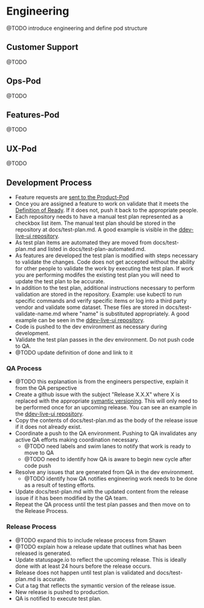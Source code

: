 # Engineering
@TODO introduce engineering and define pod structure
## Customer Support
@TODO
## Ops-Pod
@TODO
## Features-Pod
@TODO
## UX-Pod
@TODO
## Development Process
- Feature requests are [sent to the Product-Pod](product.md#feature-requests)
- Once you are assigned a feature to work on validate that it meets the [Definition of Ready](project.md#definition-of-ready). If it does not, push it back to the appropriate people.
- Each repository needs to have a manual test plan represented as a checkbox list item. The manual test plan should be stored in the repository at docs/test-plan.md. A good example is visible in the [ddev-live-ui repository](https://github.com/drud/ddev-live-ui/blob/master/docs/test-plan.md).
- As test plan items are automated they are moved from docs/test-plan.md and listed in docs/test-plan-automated.md.
- As features are developed the test plan is modified with steps necessary to validate the changes. Code does not get accepted without the ability for other people to validate the work by executing the test plan. If work you are performing modifes the existing test plan you will need to update the test plan to be accurate.
- In addition to the test plan, additional instructions necessary to perform validation are stored in the repository. Example: use kubectl to run specific commands and verify specific items or log into a third party vendor and validate some dataset. These files are stored in docs/test-validate-name.md where "name" is substituted appropriately. A good example can be seen in the [ddev-live-ui repository](https://github.com/drud/ddev-live-ui/blob/master/docs/test-validate-firebase.md).
- Code is pushed to the dev environment as necessary during development.
- Validate the test plan passes in the dev environment. Do not push code to QA.
- @TODO update definition of done and link to it
### QA Process
- @TODO this explanation is from the engineers perspective, explain it from the QA perspective
- Create a github issue with the subject "Release X.X.X" where X is replaced with the appropriate [symantic versioning](https://semver.org/). This will only need to be performed once for an upcoming release. You can see an example in the [ddev-live-ui repository](https://github.com/drud/ddev-live-ui/issues/233).
- Copy the contents of docs/test-plan.md as the body of the release issue if it does not already exist.
- Coordinate a push to the QA environment. Pushing to QA invalidates any active QA efforts making coordination necessary.
  - @TODO need labels and swim lanes to notify that work is ready to move to QA
  - @TODO need to identify how QA is aware to begin new cycle after code push
- Resolve any issues that are generated from QA in the dev environment.
  - @TODO identify how QA notifies engineering work needs to be done as a result of testing efforts.
- Update docs/test-plan.md with the updated content from the release issue if it has been modified by the QA team.
- Repeat the QA process until the test plan passes and then move on to the Release Process.
### Release Process
- @TODO expand this to include release process from Shawn
- @TODO explain how a release update that outlines what has been released is generated.
- Update statuspage.io to reflect the upcoming release. This is ideally done with at least 24 hours before the release occurs.
- Release does not happen until test plan is validated and docs/test-plan.md is accurate.
- Cut a tag that reflects the symantic version of the release issue.
- New release is pushed to production.
- QA is notified to execute test plan.
